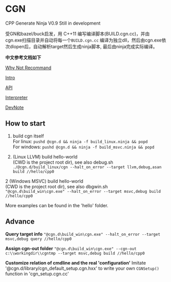 # CGN
CPP Generate Ninja V0.9
Still in development

受GN和bazel/buck启发，用 C++11 编写编译脚本(BUILD.cgn.cc)，并由cgn.exe扫描目录并自动将每一个`BUILD.cgn.cc` 编译为独立dll，然后由cgn.exe依次dlopen后，自动解析target然后生成ninja脚本, 最后由ninja完成实际编译。  

**中文参考文档如下**

[Why Not Recommand](WHY_NOT_RECOMMAND.md) 

[Intro](@cgn.d/doc/zh-Hans/docusaurus-plugin-content-docs/current/intro.md)

[API](@cgn.d/doc/zh-Hans/docusaurus-plugin-content-docs/current/cgn-api.md)

[Interpreter](@cgn.d/doc/zh-Hans/docusaurus-plugin-content-docs/current/interpreter.md)

[DevNote](@cgn.d/doc/zh-Hans/docusaurus-plugin-content-docs/current/devnote.md)

## How to start

1. build cgn itself  
For linux: ```pushd @cgn.d && ninja -f build_linux.ninja && popd```  
For windows:  ```pushd @cgn.d && ninja -f build_msvc.ninja && popd```  

2. (Linux LLVM) build hello-world  
(CWD is the project root dir), see also debug.sh  
```./@cgn.d/build_linux/cgn --halt_on_error --target llvm,debug,asan build //hello/cpp0```  

2 (Windows MSVC) build hello-world  
(CWD is the project root dir), see also dbgwin.sh  
```"@cgn.d\build_win\cgn.exe" --halt_on_error --target msvc,debug build //hello/cpp0```  

More examples can be found in the 'hello' folder.

## Advance
**Query target info**
```"@cgn.d\build_win\cgn.exe" --halt_on_error --target msvc,debug query //hello/cpp0```  

**Assign cgn-out folder**
```"@cgn.d\build_win\cgn.exe" --cgn-out c:\\workingdir\\cgntmp --target msvc,debug build //hello/cpp0```  

**Customize relation of cmdline and the real 'configuration'**
Imitate '@cgn.d/library/cgn_default_setup.cgn.hxx' to write your own `CGNSetup()` function in 'cgn_setup.cgn.cc'
